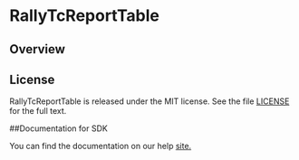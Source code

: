 RallyTcReportTable
=========================

## Overview


## License

RallyTcReportTable is released under the MIT license.  See the file [LICENSE](./LICENSE) for the full text.

##Documentation for SDK

You can find the documentation on our help [site.](https://help.rallydev.com/apps/2.1/doc/)
